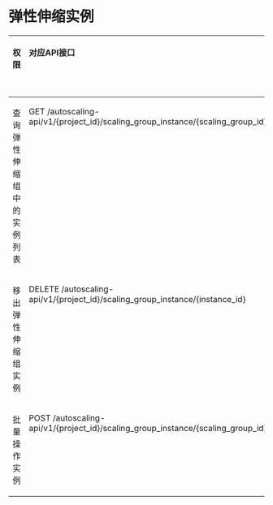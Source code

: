 # 弹性伸缩实例<a name="as_07_0204"></a>

<a name="table195929912148"></a>
<table><thead align="left"><tr id="row65927971413"><th class="cellrowborder" valign="top" width="16.29%" id="mcps1.1.6.1.1"><p id="p226374317618"><a name="p226374317618"></a><a name="p226374317618"></a>权限</p>
</th>
<th class="cellrowborder" valign="top" width="47.78%" id="mcps1.1.6.1.2"><p id="p76761627369"><a name="p76761627369"></a><a name="p76761627369"></a>对应API接口</p>
</th>
<th class="cellrowborder" valign="top" width="13.780000000000001%" id="mcps1.1.6.1.3"><p id="p17522185717013"><a name="p17522185717013"></a><a name="p17522185717013"></a>授权项</p>
</th>
<th class="cellrowborder" valign="top" width="12.29%" id="mcps1.1.6.1.4"><p id="p1820911553480"><a name="p1820911553480"></a><a name="p1820911553480"></a>IAM项目</p>
<p id="p14209185534811"><a name="p14209185534811"></a><a name="p14209185534811"></a>(Project)</p>
</th>
<th class="cellrowborder" valign="top" width="9.86%" id="mcps1.1.6.1.5"><p id="p920917552480"><a name="p920917552480"></a><a name="p920917552480"></a>企业项目</p>
<p id="p1320935511488"><a name="p1320935511488"></a><a name="p1320935511488"></a>(Enterprise Project)</p>
</th>
</tr>
</thead>
<tbody><tr id="row1059211912142"><td class="cellrowborder" valign="top" width="16.29%" headers="mcps1.1.6.1.1 "><p id="p14210743158"><a name="p14210743158"></a><a name="p14210743158"></a>查询弹性伸缩组中的实例列表</p>
</td>
<td class="cellrowborder" valign="top" width="47.78%" headers="mcps1.1.6.1.2 "><p id="p967622717620"><a name="p967622717620"></a><a name="p967622717620"></a>GET /autoscaling-api/v1/{project_id}/scaling_group_instance/{scaling_group_id}/list</p>
</td>
<td class="cellrowborder" valign="top" width="13.780000000000001%" headers="mcps1.1.6.1.3 "><p id="p135921795142"><a name="p135921795142"></a><a name="p135921795142"></a>as:instances:list</p>
</td>
<td class="cellrowborder" valign="top" width="12.29%" headers="mcps1.1.6.1.4 "><p id="p936118804910"><a name="p936118804910"></a><a name="p936118804910"></a>√</p>
</td>
<td class="cellrowborder" valign="top" width="9.86%" headers="mcps1.1.6.1.5 "><p id="p728811916449"><a name="p728811916449"></a><a name="p728811916449"></a>√</p>
</td>
</tr>
<tr id="row195927915143"><td class="cellrowborder" valign="top" width="16.29%" headers="mcps1.1.6.1.1 "><p id="p19210043159"><a name="p19210043159"></a><a name="p19210043159"></a>移出弹性伸缩组实例</p>
</td>
<td class="cellrowborder" valign="top" width="47.78%" headers="mcps1.1.6.1.2 "><p id="p967613271564"><a name="p967613271564"></a><a name="p967613271564"></a>DELETE /autoscaling-api/v1/{project_id}/scaling_group_instance/{instance_id}</p>
</td>
<td class="cellrowborder" valign="top" width="13.780000000000001%" headers="mcps1.1.6.1.3 "><p id="p1059249141411"><a name="p1059249141411"></a><a name="p1059249141411"></a>as:instances:delete</p>
</td>
<td class="cellrowborder" valign="top" width="12.29%" headers="mcps1.1.6.1.4 "><p id="p154971056135119"><a name="p154971056135119"></a><a name="p154971056135119"></a>√</p>
</td>
<td class="cellrowborder" valign="top" width="9.86%" headers="mcps1.1.6.1.5 "><p id="p24971056195117"><a name="p24971056195117"></a><a name="p24971056195117"></a>√</p>
</td>
</tr>
<tr id="row55926921417"><td class="cellrowborder" valign="top" width="16.29%" headers="mcps1.1.6.1.1 "><p id="p8210134318511"><a name="p8210134318511"></a><a name="p8210134318511"></a>批量操作实例</p>
</td>
<td class="cellrowborder" valign="top" width="47.78%" headers="mcps1.1.6.1.2 "><p id="p467714271610"><a name="p467714271610"></a><a name="p467714271610"></a>POST /autoscaling-api/v1/{project_id}/scaling_group_instance/{scaling_group_id}/action</p>
</td>
<td class="cellrowborder" valign="top" width="13.780000000000001%" headers="mcps1.1.6.1.3 "><p id="p5592090148"><a name="p5592090148"></a><a name="p5592090148"></a>as:instances:batchAction</p>
</td>
<td class="cellrowborder" valign="top" width="12.29%" headers="mcps1.1.6.1.4 "><p id="p1874414581510"><a name="p1874414581510"></a><a name="p1874414581510"></a>√</p>
</td>
<td class="cellrowborder" valign="top" width="9.86%" headers="mcps1.1.6.1.5 "><p id="p13744155815110"><a name="p13744155815110"></a><a name="p13744155815110"></a>√</p>
</td>
</tr>
</tbody>
</table>

